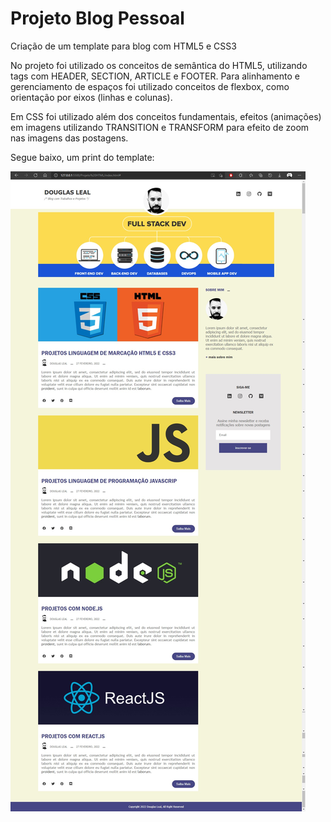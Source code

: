 # Projeto Blog Pessoal

Criação de um template para blog com HTML5 e CSS3  

No projeto foi utilizado os conceitos de semântica do HTML5, utilizando tags com HEADER, SECTION, ARTICLE e FOOTER. Para alinhamento e gerenciamento de espaços foi utilizado conceitos de flexbox, como orientação por eixos (linhas e colunas).

Em CSS foi utilizado além dos conceitos fundamentais, efeitos (animações) em imagens utilizando TRANSITION e TRANSFORM para efeito de zoom nas imagens das postagens. 

Segue baixo, um print do template:  

![print](img/print_template.jpeg)

